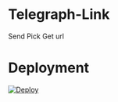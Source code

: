 # Telegraph-Link
Send Pick Get url



# Deployment 

[![Deploy](https://www.herokucdn.com/deploy/button.svg)](https://heroku.com/deploy)
